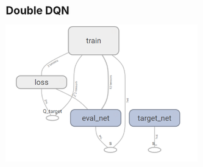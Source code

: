 
# Double DQN

![](https://github.com/LuoJiaji/Reinforcement-Learning/blob/master/Deep%20Q%20Network/DQN.png)
